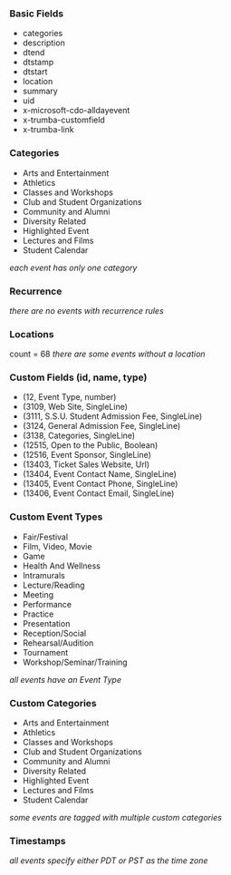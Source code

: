 
### Basic Fields
* categories
* description
* dtend
* dtstamp
* dtstart
* location
* summary
* uid
* x-microsoft-cdo-alldayevent
* x-trumba-customfield
* x-trumba-link

### Categories
* Arts and Entertainment
* Athletics
* Classes and Workshops
* Club and Student Organizations
* Community and Alumni
* Diversity Related
* Highlighted Event
* Lectures and Films
* Student Calendar

*each event has only one category*

### Recurrence
*there are no events with recurrence rules*

### Locations
count = 68
*there are some events without a location*

### Custom Fields (id, name, type)
* (12, Event Type, number)
* (3109, Web Site, SingleLine)
* (3111, S.S.U. Student Admission Fee, SingleLine)
* (3124, General Admission Fee, SingleLine)
* (3138, Categories, SingleLine)
* (12515, Open to the Public, Boolean)
* (12516, Event Sponsor, SingleLine)
* (13403, Ticket Sales Website, Url)
* (13404, Event Contact Name, SingleLine)
* (13405, Event Contact Phone, SingleLine)
* (13406, Event Contact Email, SingleLine)

### Custom Event Types
* Fair/Festival
* Film, Video, Movie
* Game
* Health And Wellness
* Intramurals
* Lecture/Reading
* Meeting
* Performance
* Practice
* Presentation
* Reception/Social
* Rehearsal/Audition
* Tournament
* Workshop/Seminar/Training

*all events have an Event Type*

### Custom Categories
* Arts and Entertainment
* Athletics
* Classes and Workshops
* Club and Student Organizations
* Community and Alumni
* Diversity Related
* Highlighted Event
* Lectures and Films
* Student Calendar

*some events are tagged with multiple custom categories*

### Timestamps
*all events specify either PDT or PST as the time zone*
